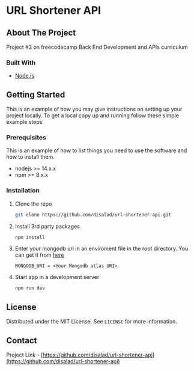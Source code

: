 # URL Shortener API

<!-- ABOUT THE PROJECT -->
## About The Project

Project #3 on freecodecamp Back End Development and APIs curriculum

### Built With

- [Node.js](https://nodejs.org/)

<!-- GETTING STARTED -->
## Getting Started

This is an example of how you may give instructions on setting up your project locally.
To get a local copy up and running follow these simple example steps.

### Prerequisites

This is an example of how to list things you need to use the software and how to install them.

- nodejs >= 14.x.x
- npm >= 8.x.x

### Installation

1. Clone the repo

   ```sh
   git clone https://github.com/disalad/url-shortener-api.git
   ```

2. Install 3rd party packages

   ```sh
   npm install
   ```

3. Enter your mongodb uri in an enviroment file in the root directory. You can get it from [here](mongodb.com)

   ```env
   MONGODB_URI = <Your Mongodb atlas URI>
   ```

4. Start app in a development server

   ```sh
   npm run dev
   ```

<!-- LICENSE -->
## License

Distributed under the MIT License. See `LICENSE` for more information.

<!-- CONTACT -->
## Contact

Project Link - [https://github.com/disalad/url-shortener-api](https://github.com/disalad/url-shortener-api)
